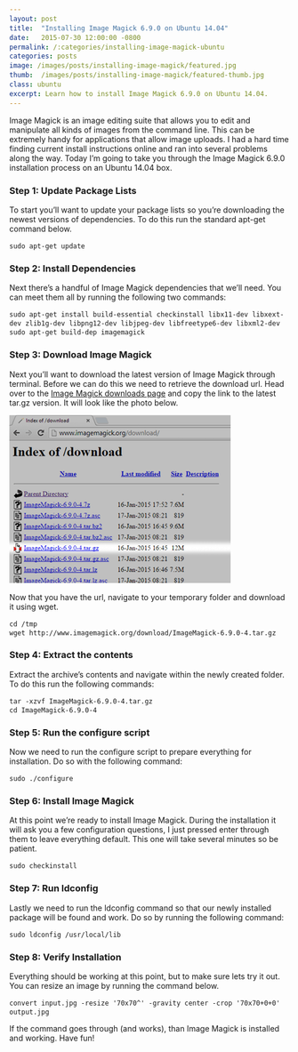 ```yaml
---
layout: post
title:  "Installing Image Magick 6.9.0 on Ubuntu 14.04"
date:   2015-07-30 12:00:00 -0800
permalink: /:categories/installing-image-magick-ubuntu
categories: posts
image: /images/posts/installing-image-magick/featured.jpg
thumb:  /images/posts/installing-image-magick/featured-thumb.jpg
class: ubuntu
excerpt: Learn how to install Image Magick 6.9.0 on Ubuntu 14.04.
---
```


Image Magick is an image editing suite that allows you to edit and manipulate all kinds of images from the command line. This can be extremely handy for applications that allow image uploads. I had a hard time finding current install instructions online and ran into several problems along the way. Today I’m going to take you through the Image Magick 6.9.0 installation process on an Ubuntu 14.04 box.

### Step 1: Update Package Lists

To start you’ll want to update your package lists so you’re downloading the newest versions of dependencies. To do this run the standard apt-get command below.

```nohighlight
sudo apt-get update
```

### Step 2: Install Dependencies

Next there’s a handful of Image Magick dependencies that we’ll need. You can meet them all by running the following two commands:

```nohighlight
sudo apt-get install build-essential checkinstall libx11-dev libxext-dev zlib1g-dev libpng12-dev libjpeg-dev libfreetype6-dev libxml2-dev
sudo apt-get build-dep imagemagick
```

### Step 3: Download Image Magick

Next you’ll want to download the latest version of Image Magick through terminal. Before we can do this we need to retrieve the download url. Head over to the [Image Magick downloads page](http://www.imagemagick.org/download/) and copy the link to the latest tar.gz version. It will look like the photo below.

[![](/images/posts/installing-image-magick/download_thumb.png)](/images/posts/installing-image-magick/download.png)

Now that you have the url, navigate to your temporary folder and download it using wget.

```nohighlight
cd /tmp
wget http://www.imagemagick.org/download/ImageMagick-6.9.0-4.tar.gz
```

### Step 4: Extract the contents

Extract the archive’s contents and navigate within the newly created folder. To do this run the following commands:

```nohighlight
tar -xzvf ImageMagick-6.9.0-4.tar.gz
cd ImageMagick-6.9.0-4
```

### Step 5: Run the configure script

Now we need to run the configure script to prepare everything for installation. Do so with the following command:

```nohighlight
sudo ./configure
```

### Step 6: Install Image Magick

At this point we’re ready to install Image Magick. During the installation it will ask you a few configuration questions, I just pressed enter through them to leave everything default. This one will take several minutes so be patient.

```nohighlight
sudo checkinstall
```

### Step 7: Run ldconfig

Lastly we need to run the ldconfig command so that our newly installed package will be found and work. Do so by running the following command:

```nohighlight
sudo ldconfig /usr/local/lib
```

### Step 8: Verify Installation

Everything should be working at this point, but to make sure lets try it out. You can resize an image by running the command below.

```nohighlight
convert input.jpg -resize '70x70^' -gravity center -crop '70x70+0+0' output.jpg
```

If the command goes through (and works), than Image Magick is installed and working. Have fun!